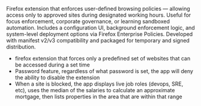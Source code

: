 Firefox extension that enforces user-defined browsing policies — allowing access only to approved sites during designated working hours. Useful for focus enforcement, corporate governance, or learning sandboxed automation. Includes a configuration UI, background enforcement logic, and system-level deployment options via Firefox Enterprise Policies. Developed with manifest v2/v3 compatibility and packaged for temporary and signed distribution.

* firefox extension that forces only a predefined set of websites that can be accessed during a set time
* Password feature, regardless of what password is set, the app will deny the ability to disable the extension
* When a site is blocked, the app displays live job roles (devops, SRE, etc), uses the median of the salaries to calculate an approximate mortgage, then lists properties in the area that are within that range

